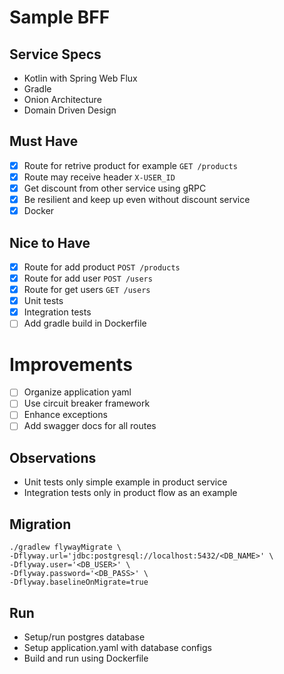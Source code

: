 # Sample BFF

## Service Specs
- Kotlin with Spring Web Flux
- Gradle
- Onion Architecture
- Domain Driven Design

## Must Have
- [x] Route for retrive product for example `GET /products`
- [x] Route may receive header `X-USER_ID`
- [x] Get discount from other service using gRPC
- [x] Be resilient and keep up even without discount service
- [x] Docker

## Nice to Have
- [x] Route for add product `POST /products`
- [x] Route for add user `POST /users`
- [x] Route for get users `GET /users`
- [x] Unit tests
- [x] Integration tests
- [ ] Add gradle build in Dockerfile

# Improvements
- [ ] Organize application yaml
- [ ] Use circuit breaker framework
- [ ] Enhance exceptions
- [ ] Add swagger docs for all routes

## Observations
- Unit tests only simple example in product service
- Integration tests only in product flow as an example

## Migration
```
./gradlew flywayMigrate \
-Dflyway.url='jdbc:postgresql://localhost:5432/<DB_NAME>' \
-Dflyway.user='<DB_USER>' \
-Dflyway.password='<DB_PASS>' \
-Dflyway.baselineOnMigrate=true
```

## Run
- Setup/run postgres database
- Setup application.yaml with database configs
- Build and run using Dockerfile